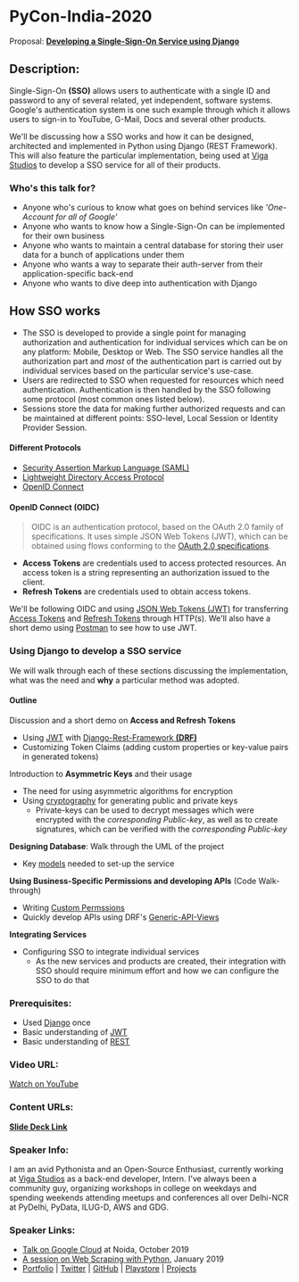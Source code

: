
# PyCon-India-2020

Proposal: [**Developing a Single-Sign-On Service using Django**](https://in.pycon.org/cfp/2020/proposals/developing-a-single-sign-on-service-using-django~b26Mb/)

## **Description:**

Single-Sign-On **(SSO)** allows users to authenticate with a single ID and password to any of several related, yet independent, software systems. Google's authentication system is one such example through which it allows users to sign-in to YouTube, G-Mail, Docs and several other products.

We'll be discussing how a SSO works and how it can be designed, architected and implemented in Python using Django (REST Framework). This will also feature the particular implementation, being used at [Viga Studios](https://vigastudios.com/) to develop a SSO service for all of their products.

### Who's this talk for?

-   Anyone who's curious to know what goes on behind services like _'One-Account for all of Google'_
-   Anyone who wants to know how a Single-Sign-On can be implemented for their own business
-   Anyone who wants to maintain a central database for storing their user data for a bunch of applications under them
-   Anyone who wants a way to separate their auth-server from their application-specific back-end
-   Anyone who wants to dive deep into authentication with Django

## How SSO works

-   The SSO is developed to provide a single point for managing authorization and authentication for individual services which can be on any platform: Mobile, Desktop or Web. The SSO service handles all the authorization part and _most_ of the authentication part is carried out by individual services based on the particular service's use-case.
-   Users are redirected to SSO when requested for resources which need authentication. Authentication is then handled by the SSO following some protocol (most common ones listed below).
-   Sessions store the data for making further authorized requests and can be maintained at different points: SSO-level, Local Session or Identity Provider Session.

#### Different Protocols

-   [Security Assertion Markup Language (SAML)](https://en.wikipedia.org/wiki/Security_Assertion_Markup_Language)
-   [Lightweight Directory Access Protocol](https://en.wikipedia.org/wiki/Lightweight_Directory_Access_Protocol)
-   [OpenID Connect](https://openid.net/connect/)

#### OpenID Connect (OIDC)

> OIDC is an authentication protocol, based on the OAuth 2.0 family of specifications. It uses simple JSON Web Tokens (JWT), which can be obtained using flows conforming to the [OAuth 2.0 specifications](https://www.oauth.com/oauth2-servers/map-oauth-2-0-specs/).

-   **Access Tokens** are credentials used to access protected resources. An access token is a string representing an authorization issued to the client.
-   **Refresh Tokens** are credentials used to obtain access tokens.

We'll be following OIDC and using [JSON Web Tokens (JWT)](https://jwt.io/) for transferring [Access Tokens](https://tools.ietf.org/html/rfc6749#section-1.4) and [Refresh Tokens](https://tools.ietf.org/html/rfc6749#section-1.5) through HTTP(s). We'll also have a short demo using [Postman](https://www.postman.com/) to see how to use JWT.

### Using Django to develop a SSO service

We will walk through each of these sections discussing the implementation, what was the need and **why** a particular method was adopted.

#### Outline

Discussion and a short demo on **Access and Refresh Tokens**

-   Using [JWT](https://jwt.io/) with [Django-Rest-Framework **(DRF)**](https://www.django-rest-framework.org/)
-   Customizing Token Claims (adding custom properties or key-value pairs in generated tokens)

Introduction to **Asymmetric Keys** and their usage

-   The need for using asymmetric algorithms for encryption
-   Using [cryptography](https://cryptography.io/en/latest/hazmat/primitives/asymmetric/) for generating public and private keys
    -   Private-keys can be used to decrypt messages which were encrypted with the _corresponding Public-key_, as well as to create signatures, which can be verified with the _corresponding Public-key_

**Designing Database**: Walk through the UML of the project

-   Key [models](https://docs.djangoproject.com/en/3.0/topics/db/models/) needed to set-up the service

**Using Business-Specific Permissions and developing APIs** (Code Walk-through)

-   Writing [Custom Permssions](https://www.django-rest-framework.org/api-guide/permissions/#custom-permissions)
-   Quickly develop APIs using DRF's [Generic-API-Views](https://www.django-rest-framework.org/api-guide/generic-views/)

**Integrating Services**

-   Configuring SSO to integrate individual services
    -   As the new services and products are created, their integration with SSO should require minimum effort and how we can configure the SSO to do that

### **Prerequisites:**

-   Used [Django](https://www.djangoproject.com/) once
-   Basic understanding of [JWT](https://jwt.io/introduction/)
-   Basic understanding of [REST](https://restfulapi.net/)

### **Video URL:**

[Watch on YouTube](https://youtu.be/a19NHs2d31k)

### **Content URLs:**

[**Slide Deck Link**](https://docs.google.com/presentation/d/1xJBVXy3IUX-ht9XtTcQy3UBxmfjb3dzmibuBTIrQtt0/edit?usp=sharing)

### **Speaker Info:**

I am an avid Pythonista and an Open-Source Enthusiast, currently working at [Viga Studios](https://vigastudios.com/) as a back-end developer, Intern. I've always been a community guy, organizing workshops in college on weekdays and spending weekends attending meetups and conferences all over Delhi-NCR at PyDelhi, PyData, ILUG-D, AWS and GDG.

### **Speaker Links:**

-   [Talk on Google Cloud](https://www.linkedin.com/pulse/google-cloud-program-vibhu-agarwal/) at Noida, October 2019
-   [A session on Web Scraping with Python](https://github.com/InternityFoundation/Web-Scraping-Session-04-01-2019/), January 2019
-   [Portfolio](https://vibhu-agarwal.github.io/) | [Twitter](https://twitter.com/vibhu4agarwal) | [GitHub](https://github.com/Vibhu-Agarwal) | [Playstore](https://play.google.com/store/apps/developer?id=Vibhu%20Agarwal) | [Projects](https://vibhu-agarwal.github.io/projects/)
